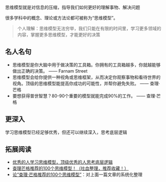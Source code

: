 
思维模型就是对信息的压缩，指导我们如何更好的理解事物、解决问题

很多学科中的概念、理论或方法论都可被称为“思维模型”。

> 个人理解：思维模型无法穷举，我们只能在有限的时间里，学习更多领域的内容，掌握更多思维模型，才能更好的决策

## 名人名句

- 思维模型是你大脑中用于做决策的工具箱。你拥有的工具箱越多，你就越能够做出正确的决策。 —— Farnam Street
- 思维模型会给你提供一种视角或思维框架，从而决定你观察事物和看待世界的视角。顶级的思维模型能提高你成功的可能性，并帮你避免失败。 —— 查理·芒格
- 要想获得普世智慧？80-90个重要的模型就能完成90%的工作。 —— 查理·芒格

## 更深入

学习思维模型已经足够优秀，但还可以继续深入，思考底层逻辑

## 拓展阅读
- [优秀的人学习思维模型，顶级优秀的人思考底层逻辑](https://www.woshipm.com/it/3966218.html)
- [查理芒格推荐的100个思维模型！（吐血整理，推荐收藏！）](https://zhuanlan.zhihu.com/p/88395113)
- [论“查理·芒格推荐的100个思维模型”](https://zhuanlan.zhihu.com/p/633734402)：对上面一篇文章的系统化整理